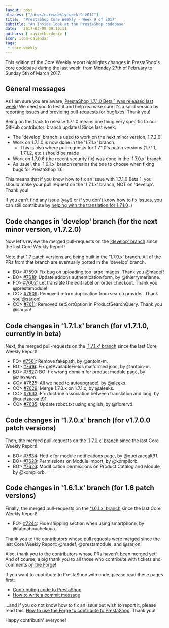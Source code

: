 ```yaml
---
layout: post
aliases: ["/news/coreweekly-week-9-2017"]
title:  "PrestaShop Core Weekly - Week 9 of 2017"
subtitle: "An inside look at the PrestaShop codebase"
date:   2017-03-08 09:10:11
authors: [ xavierborderie ]
icon: icon-calendar
tags:
 - core-weekly
---
```


This edition of the Core Weekly report highlights changes in PrestaShop's core codebase during the last week, from Monday 27th of February to Sunday 5th of March 2017.


## General messages

As I am sure you are aware, [PrestaShop 1.7.1.0 Beta 1 was released last week](http://build.prestashop.com/news/prestashop-1-7-1-0-beta-1/)! We need you to test it and help us make sure it's a solid version by [reporting issues](http://forge.prestashop.com/secure/CreateIssue%21default.jspa?selectedProjectId=11322&issuetype=1) and [providing pull-requests for bugfixes](https://github.com/PrestaShop/PrestaShop/tree/1.7.1.x). Thank you!

Being on the track to release 1.7.1.0 means one thing very specific to our GitHub contributor: branch updates! Since last week:

* The 'develop' branch is used to work on the next minor version, 1.7.2.0!
* Work on 1.7.1.0 is now done in the '1.7.1.x' branch. 
  * This is also where pull requests for 1.7.1.0's patch versions (1.7.1.1, 1.7.1.2, etc.) should be made
* Work on 1.7.0.6 (the recent security fix) was done in the '1.7.0.x' branch.
* As usuel, the '1.6.1.x' branch remains the one to choose when fixing bugs for PrestaShop 1.6.

This means that if you know how to fix an issue with 1.7.1.0 Beta 1, you should make your pull request on the '1.7.1.x' branch, NOT on 'develop'. Thank you!

If you can't find any issue (yay!) or if you don't know how to fix issues, you can still contribute by [helping with the translation for 1.7.1.0](http://build.prestashop.com/news/171-Translations-update/) :)


## Code changes in 'develop' branch (for the next minor version, v1.7.2.0)

Now let's review the merged pull-requests on the ['develop' branch](https://github.com/PrestaShop/PrestaShop/tree/develop) since the last Core Weekly Report!

Note that 1.7 patch versions are being built in the '1.7.0.x' branch. All of the PRs from that branch are eventually ported in the 'develop' branch.

* BO> [#7590](https://github.com/PrestaShop/PrestaShop/pull/7590): Fix bug on uploading too large images. Thank you @madef!
* BO> [#7618](https://github.com/PrestaShop/PrestaShop/pull/7618): Update addons authentication form, by @thierrymarianne.
* FO> [#7602](https://github.com/PrestaShop/PrestaShop/pull/7602): Let translate the edit label on order checkout. Thank you @prestamodule!
* CO> [#7609](https://github.com/PrestaShop/PrestaShop/pull/7609): Removed return duplication from search provider. Thank you @sarjon!
* CO> [#7611](https://github.com/PrestaShop/PrestaShop/pull/7611): Removed setSortOption in ProductSearchQuery. Thank you @sarjon!


## Code changes in '1.7.1.x' branch (for v1.7.1.0, currently in beta) 

Next, the merged pull-requests on the ['1.7.1.x' branch](https://github.com/PrestaShop/PrestaShop/tree/1.7.1.x) since the last Core Weekly Report!

* FO> [#7561](https://github.com/PrestaShop/PrestaShop/pull/7561): Remove fakepath, by @antoin-m.
* BO> [#7616](https://github.com/PrestaShop/PrestaShop/pull/7616): Fix getAvailableFields malformed json, by @antoin-m.
* BO> [#7627](https://github.com/PrestaShop/PrestaShop/pull/7627): BO: fix wrong domain for product module page, by @alexeven.
* CO> [#7625](https://github.com/PrestaShop/PrestaShop/pull/7625): All we need to autoupgrade!, by @aleeks.
* CO> [#7629](https://github.com/PrestaShop/PrestaShop/pull/7629): Merge 1.7.0.x on 1.7.1.x, by @aleeks.
* CO> [#7633](https://github.com/PrestaShop/PrestaShop/pull/7633): Fix doctrine association between translation and lang, by @quetzacoalt91.
* CO> [#7635](https://github.com/PrestaShop/PrestaShop/pull/7635): Update robot.txt using english, by @florervd.


## Code changes in '1.7.0.x' branch (for v1.7.0.0 patch versions) 

Then, the merged pull-requests on the ['1.7.0.x' branch](https://github.com/PrestaShop/PrestaShop/tree/1.7.0.x) since the last Core Weekly Report!

* BO> [#7634](https://github.com/PrestaShop/PrestaShop/pull/7634): Hotfix for module notifications page, by @quetzacoalt91.
* BO> [#7628](https://github.com/PrestaShop/PrestaShop/pull/7628): Permissions on Module import, by @kompilorb.
* BO> [#7626](https://github.com/PrestaShop/PrestaShop/pull/7626): Modification permissions on Product Catalog and Module, by @kompilorb.


## Code changes in '1.6.1.x' branch (for 1.6 patch versions) 

Finally, the merged pull-requests on the ['1.6.1.x' branch](https://github.com/PrestaShop/PrestaShop/tree/develop) since the last Core Weekly Report!

* FO> [#7244](https://github.com/PrestaShop/PrestaShop/pull/7244): Hide shipping section when using smartphone, by @fatmabouchekoua.




Thank you to the contributors whose pull requests were merged since the last Core Weekly Report: @madef, @prestamodule, and @sarjon!


Also, thank you to the contributors whose PRs haven't been merged yet! And of course, a big thank you to all those who contribute with tickets and comments [on the Forge](http://forge.prestashop.com/)!

If you want to contribute to PrestaShop with code, please read these pages first:

 * [Contributing code to PrestaShop](http://doc.prestashop.com/display/PS16/Contributing+code+to+PrestaShop)
 * [How to write a commit message](http://doc.prestashop.com/display/PS16/How+to+write+a+commit+message)

...and if you do not know how to fix an issue but wish to report it, please read this: [How to use the Forge to contribute to PrestaShop](http://doc.prestashop.com/display/PS16/How+to+use+the+Forge+to+contribute+to+PrestaShop). Thank you!

Happy contributin' everyone!
